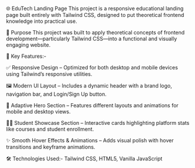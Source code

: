 🌐 EduTech Landing Page
This project is a responsive educational landing page built entirely with Tailwind CSS, designed to put theoretical frontend knowledge into practical use.

🎯 Purpose
This project was built to apply theoretical concepts of frontend development—particularly Tailwind CSS—into a functional and visually engaging website.

📌 Key Features:- 

✅ Responsive Design – Optimized for both desktop and mobile devices using Tailwind’s responsive utilities.

🖼️ Modern UI Layout – Includes a dynamic header with a brand logo, navigation bar, and Login/Sign Up button.

📱 Adaptive Hero Section – Features different layouts and animations for mobile and desktop views.

👩‍🎓 Student Showcase Section – Interactive cards highlighting platform stats like courses and student enrollment.

✨ Smooth Hover Effects & Animations – Adds visual polish with hover transitions and keyframe animations.


🛠️ Technologies Used:-
Tailwind CSS,
HTML5,
Vanilla JavaScript

